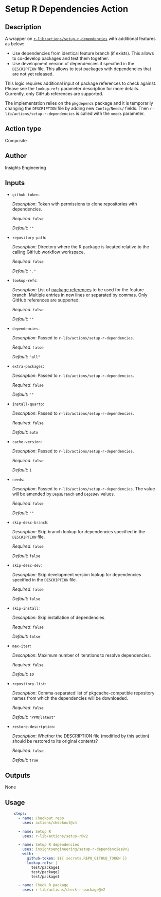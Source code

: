 # Setup R Dependencies Action

## Description

A wrapper on [`r-lib/actions/setup-r-dependencies`](https://github.com/r-lib/actions/tree/v2-branch/setup-r-dependencies) with additional features as below:

- Use dependencies from identical feature branch (if exists). This allows to co-develop packages and test them together.
- Use development version of dependencies if specified in the `DESCRIPTION` file. This allows to test packages with dependencies that are not yet released.

This logic requires additional input of package references to check against. Please see the `lookup-refs` parameter description for more details. Currently, only GitHub references are supported.

The implementation relies on the `pkgdepends` package and it is temporarily changing the `DESCRIPTION` file by adding new `Config/Needs/` fields. Then `r-lib/actions/setup-r-dependencies` is called with the `needs` parameter.

## Action type
Composite

## Author
Insights Engineering

## Inputs
* `github-token`:

  _Description_: Token with permissions to clone repositories with dependencies.

  _Required_: `false`

  _Default_: `""`

* `repository-path`:

  _Description_: Directory where the R package is located relative to the calling GitHub workflow workspace.

  _Required_: `false`

  _Default_: `"."`

* `lookup-refs`:

    _Description_: List of [package references](https://r-lib.github.io/pkgdepends/reference/pkg_refs.html) to be used for the feature branch. Multiple entries in new lines or separated by commas. Only GitHub references are supported.

    _Required_: `false`

    _Default_: `""`

* `dependencies`:

    _Description_: Passed to `r-lib/actions/setup-r-dependencies`.

    _Required_: `false`

    _Default_: `"all"`

* `extra-packages`:

    _Description_: Passed to `r-lib/actions/setup-r-dependencies`.

    _Required_: `false`

    _Default_: `""`

* `install-quarto`:

    _Description_: Passed to `r-lib/actions/setup-r-dependencies`.

    _Required_: `false`

    _Default_: `auto`

* `cache-version`:

    _Description_: Passed to `r-lib/actions/setup-r-dependencies`.

    _Required_: `false`

    _Default_: `1`

* `needs`:

    _Description_: Passed to `r-lib/actions/setup-r-dependencies`. The value will be amended by `DepsBranch` and `DepsDev` values.

    _Required_: `false`

    _Default_: `""`

* `skip-desc-branch`:

    _Description_: Skip branch lookup for dependencies specified in the `DESCRIPTION` file.

    _Required_: `false`

    _Default_: `false`

* `skip-desc-dev`:

    _Description_: Skip development version lookup for dependencies specified in the `DESCRIPTION` file.

    _Required_: `false`

    _Default_: `false`

* `skip-install`:

    _Description_: Skip installation of dependencies.

    _Required_: `false`

    _Default_: `false`

* `max-iter`:

    _Description_: Maximum number of iterations to resolve dependencies.

    _Required_: `false`

    _Default_: `10`

* `repository-list`:

    _Description_: Comma-separated list of pkgcache-compatible repository names from which the dependencies will be downloaded.

    _Required_: `false`

    _Default_: `"PPM@latest"`

* `restore-description`:

    _Description_: Whether the DESCRIPTION file (modified by this action) should be restored to its original contents?

    _Required_: `false`

    _Default_: `true`


## Outputs

None

## Usage

```yaml
    steps:
      - name: Checkout repo
        uses: actions/checkout@v4

      - name: Setup R
        uses: r-lib/actions/setup-r@v2

      - name: Setup R dependencies
        uses: insightsengineering/setup-r-dependencies@v1
        with:
          github-token: ${{ secrets.REPO_GITHUB_TOKEN }}
          lookup-refs: |
            test/package1
            test/package2
            test/package3

      - name: Check R package
        uses: r-lib/actions/check-r-package@v2
```
